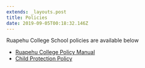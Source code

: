 ```yaml
---
extends: _layouts.post
title: Policies
date: 2019-09-05T00:18:32.146Z
---
```

Ruapehu College School policies are available below

* [Ruapehu College Policy Manual](https://res.cloudinary.com/ruapehu-college/image/upload/v1567642470/Ruapehu_College_POLICY_MANUAL_2019_PDF_5_sept_efmckr.pdf)
* [Child Protection Policy](https://res.cloudinary.com/ruapehu-college/image/upload/v1567643373/Child_protection_policy_2019_qmvqdt.pdf)
